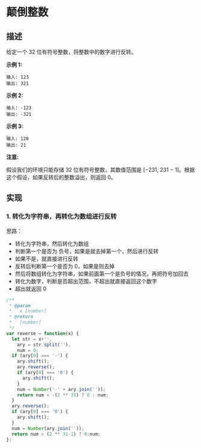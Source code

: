 # 颠倒整数

## 描述

给定一个 32 位有符号整数，将整数中的数字进行反转。

**示例 1:**

```text
输入: 123
输出: 321
```

 **示例 2:**

```text
输入: -123
输出: -321
```

**示例 3:**

```text
输入: 120
输出: 21
```

**注意:**

假设我们的环境只能存储 32 位有符号整数，其数值范围是 \[−231,  231 − 1\]。根据这个假设，如果反转后的整数溢出，则返回 0。

## 实现

### 1. 转化为字符串，再转化为数组进行反转

思路：

* 转化为字符串，然后转化为数组
* 判断第一个是否为 负号，如果是就去掉第一个，然后进行反转
* 如果不是，就直接进行反转
* 反转后判断第一个是否为 0，如果是则去掉
* 然后将数组转化为字符串，如果前面第一个是负号的情况，再把符号加回去
* 转化为数字，判断是否超出范围，不超出就直接返回这个数字
* 超出就返回 0

```javascript
/**
 * @param
 *   x [number]
 * @return
 *   [number]
 */
var reverse = function(x) {
  let str = x+'',
    ary = str.split(''),
    num = 0;
  if (ary[0] === '-') {
    ary.shift();
    ary.reverse();
    if (ary[0] === '0') {
      ary.shift();
    }
    num = Number('-' + ary.join(''));
    return num < -(2 ** 31) ? 0 : num;
  }
  ary.reverse();
  if (ary[0] === '0') {
    ary.shift();
  }
  num = Number(ary.join(''));
  return num > (2 ** 31-1) ? 0:num;
};
```

